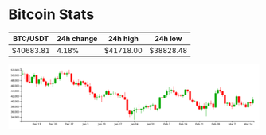 # Bitcoin Stats

BTC/USDT|24h change|24h high|24h low|
|---|---|---|---|
|$40683.81|4.18%|$41718.00|$38828.48|

<img src="./chart.svg">

